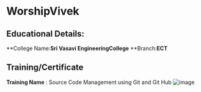 # WorshipVivek

## Educational Details:
**College Name:**Sri Vasavi EngineeringCollege**
**Branch:**ECT**
## Training/Certificate
**Training Name** : Source Code Management using Git and Git Hub
![image](https://i.pinimg.com/originals/ea/d1/0c/ead10c620e648a212a76a0f7648c7091.jpg)

